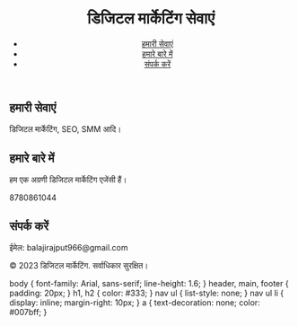 <!DOCTYPE html>
<html lang="en">
<head>
    <meta charset="UTF-8">
    <meta name="viewport" content="width=device-width, initial-scale=1.0">
  </Balaji digital marketing>
    <link rel="stylesheet" href="style.css">
</head>
<body>
    <header>
        <h1>डिजिटल मार्केटिंग सेवाएं</h1>
        <nav>
            <ul>
                <li><a href="#services">हमारी सेवाएं</a></li>
                <li><a href="#about">हमारे बारे में</a></li>
                <li><a href="#contact">संपर्क करें</a></li>
            </ul>
        </nav>
    </header>
    <main>
        <section id="services">
            <h2>हमारी सेवाएं</h2>
            <p>डिजिटल मार्केटिंग, SEO, SMM आदि।</p>
        </section>
        <section id="about">
            <h2>हमारे बारे में</h2>
            <p>हम एक अग्रणी डिजिटल मार्केटिंग एजेंसी हैं।</p>
        </section>
        <section id="contact">8780861044
            <h2>संपर्क करें</h2>
            <p>ईमेल: balajirajput966@gmail.com</p>
        </section>
    </main>
    <footer>
        <p>&copy; 2023 डिजिटल मार्केटिंग. सर्वाधिकार सुरक्षित।</p>
    </footer>
</body>
</html>
body { font-family: Arial, sans-serif; line-height: 1.6; }
header, main, footer { padding: 20px; }
h1, h2 { color: #333; }
nav ul { list-style: none; }
nav ul li { display: inline; margin-right: 10px; }
a { text-decoration: none; color: #007bff; }